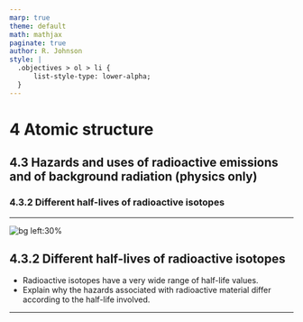 ```yaml
---
marp: true
theme: default
math: mathjax
paginate: true
author: R. Johnson
style: |
  .objectives > ol > li {
      list-style-type: lower-alpha;
  }
---
```


# 4 Atomic structure

## 4.3 Hazards and uses of radioactive emissions and of background radiation (physics only)

### 4.3.2 Different half-lives of radioactive isotopes

---

<!-- _class: objectives -->

![bg left:30%](https://optimalhomeinspections.com/wordpress/wp-content/uploads/2019/02/radon-gas-symbol@2x-1-1.png)

## 4.3.2 Different half-lives of radioactive isotopes

- Radioactive isotopes have a very wide range of half-life values.
- Explain why the hazards associated with radioactive material differ according to the half-life involved.

---
